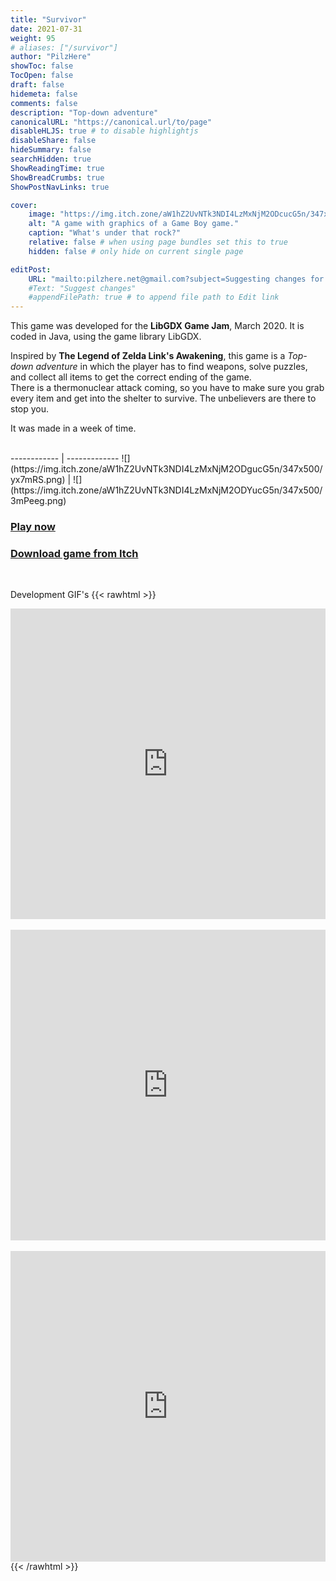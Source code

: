 ```yaml
---
title: "Survivor"
date: 2021-07-31
weight: 95
# aliases: ["/survivor"]
author: "PilzHere"
showToc: false
TocOpen: false
draft: false
hidemeta: false
comments: false
description: "Top-down adventure"
canonicalURL: "https://canonical.url/to/page"
disableHLJS: true # to disable highlightjs
disableShare: false
hideSummary: false
searchHidden: true
ShowReadingTime: true
ShowBreadCrumbs: true
ShowPostNavLinks: true

cover:
    image: "https://img.itch.zone/aW1hZ2UvNTk3NDI4LzMxNjM2ODcucG5n/347x500/NsAcVc.png"
    alt: "A game with graphics of a Game Boy game."
    caption: "What's under that rock?"
    relative: false # when using page bundles set this to true
    hidden: false # only hide on current single page

editPost:
    URL: "mailto:pilzhere.net@gmail.com?subject=Suggesting changes for "
    #Text: "Suggest changes"
    #appendFilePath: true # to append file path to Edit link
---
```


This game was developed for the **LibGDX Game Jam**, March 2020.
It is coded in Java, using the game library LibGDX.

Inspired by **The Legend of Zelda Link's Awakening**, this game is a *Top-down adventure* in which the player has to find weapons, solve puzzles, and collect all items to get the correct ending of the game.\
There is a thermonuclear attack coming, so you have to make sure you grab every item and get into the shelter to survive. The unbelievers are there to stop you.

It was made in a week of time.

<br />
------------ | -------------
![](https://img.itch.zone/aW1hZ2UvNTk3NDI4LzMxNjM2ODgucG5n/347x500/yx7mRS.png) | ![](https://img.itch.zone/aW1hZ2UvNTk3NDI4LzMxNjM2ODYucG5n/347x500/3mPeeg.png)

### [Play now](/games/survivor/play-survivor)

### [Download game from Itch](https://pilzhere.itch.io/survivor)

&nbsp;

Development GIF's
{{< rawhtml >}}
    <div style='position:relative; padding-bottom:calc(89.80% + 44px)'><iframe src='https://gfycat.com/ifr/BogusPointedBadger' frameborder='0' scrolling='no' width='100%' height='100%' style='position:absolute;top:0;left:0;' allowfullscreen></iframe></div>
    <br />
    <div style='position:relative; padding-bottom:calc(89.80% + 44px)'><iframe src='https://gfycat.com/ifr/TemptingOpulentDungbeetle' frameborder='0' scrolling='no' width='100%' height='100%' style='position:absolute;top:0;left:0;' allowfullscreen></iframe></div>
    <br />
    <div style='position:relative; padding-bottom:calc(89.80% + 44px)'><iframe src='https://gfycat.com/ifr/TartImmenseImago' frameborder='0' scrolling='no' width='100%' height='100%' style='position:absolute;top:0;left:0;' allowfullscreen></iframe></div>
{{< /rawhtml >}}
